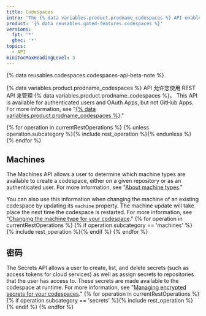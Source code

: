```yaml
---
title: Codespaces
intro: 'The {% data variables.product.prodname_codespaces %} API enables you to manage your codespaces using the REST API.'
product: '{% data reusables.gated-features.codespaces %}'
versions:
  fpt: '*'
  ghec: '*'
topics:
  - API
miniTocMaxHeadingLevel: 3
---
```


{% data reusables.codespaces.codespaces-api-beta-note %}

{% data variables.product.prodname_codespaces %} API 允许您使用 REST API 来管理 {% data variables.product.prodname_codespaces %}。 This API is available for authenticated users and OAuth Apps, but not GitHub Apps. For more information, see "[{% data variables.product.prodname_codespaces %}](/codespaces)."

{% for operation in currentRestOperations %}
  {% unless operation.subcategory %}{% include rest_operation %}{% endunless %}
{% endfor %}

## Machines
The Machines API allows a user to determine which machine types are available to create a codespace, either on a given repository or as an authenticated user. For more information, see "[About machine types](/codespaces/developing-in-codespaces/changing-the-machine-type-for-your-codespace#about-machine-types)."

You can also use this information when changing the machine of an existing codespace by updating its `machine` property. The machine update will take place the next time the codespace is restarted. For more information, see "[Changing the machine type for your codespace](/codespaces/developing-in-codespaces/changing-the-machine-type-for-your-codespace)."
{% for operation in currentRestOperations %}
  {% if operation.subcategory == 'machines' %}{% include rest_operation %}{% endif %}
{% endfor %}

## 密码
The Secrets API allows a user to create, list, and delete secrets (such as access tokens for cloud services) as well as assign secrets to repositories that the user has access to. These secrets are made available to the codespace at runtime. For more information, see "[Managing encrypted secrets for your codespaces](/codespaces/managing-your-codespaces/managing-encrypted-secrets-for-your-codespaces)."
{% for operation in currentRestOperations %}
  {% if operation.subcategory == 'secrets' %}{% include rest_operation %}{% endif %}
{% endfor %}
